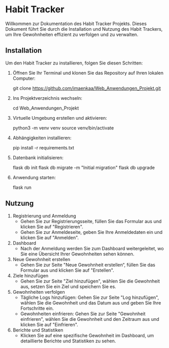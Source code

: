 # Habit Tracker

Willkommen zur Dokumentation des Habit Tracker Projekts. Dieses Dokument führt Sie durch die Installation und Nutzung des Habit Trackers, um Ihre Gewohnheiten effizient zu verfolgen und zu verwalten.

## Installation

Um den Habit Tracker zu installieren, folgen Sie diesen Schritten:

1.	Öffnen Sie Ihr Terminal und klonen Sie das Repository auf Ihren lokalen Computer:

      git clone https://github.com/imaenkaa/Web_Anwendungen_Projekt.git

2.	Ins Projektverzeichnis wechseln:

      cd Web_Anwendungen_Projekt
  	
4.	Virtuelle Umgebung erstellen und aktivieren:

      python3 -m venv venv 
      source venv/bin/activate
  	
6.	Abhängigkeiten installieren:

  	  pip install -r requirements.txt

8.	Datenbank initialisieren:

      flask db init
      flask db migrate -m "Initial migration"
      flask db upgrade

9.	Anwendung starten:

      flask run

## Nutzung

1.	Registrierung und Anmeldung
    -	Gehen Sie zur Registrierungsseite, füllen Sie das Formular aus und klicken Sie          auf "Registrieren".
    - Gehen Sie zur Anmeldeseite, geben Sie Ihre Anmeldedaten ein und klicken Sie auf         "Anmelden".
2.	Dashboard
    -	Nach der Anmeldung werden Sie zum Dashboard weitergeleitet, wo Sie eine Übersicht       Ihrer Gewohnheiten sehen können.
3.	Neue Gewohnheit erstellen
    -	Gehen Sie zur Seite "Neue Gewohnheit erstellen“, füllen Sie das Formular aus und        klicken Sie auf "Erstellen".
4.	Ziele hinzufügen
    -	Gehen Sie zur Seite "Ziel hinzufügen", wählen Sie die Gewohnheit aus, setzen Sie        ein Ziel und speichern Sie es.
5.	Gewohnheiten verfolgen
    -	Tägliche Logs hinzufügen: Gehen Sie zur Seite "Log hinzufügen", wählen Sie die          Gewohnheit und das Datum aus und geben Sie Ihre Fortschritte ein.
    -	Gewohnheiten einfrieren: Gehen Sie zur Seite "Gewohnheit einfrieren", wählen Sie        die Gewohnheit und den Zeitraum aus und klicken Sie auf "Einfrieren".
6.	Berichte und Statistiken
    -	Klicken Sie auf eine spezifische Gewohnheit im Dashboard, um detaillierte               Berichte und Statistiken zu sehen.




